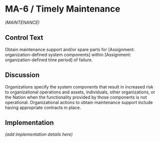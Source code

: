 # MA-6 / Timely Maintenance

_(MAINTENANCE)_

## Control Text

Obtain maintenance support and/or spare parts for [Assignment: organization-defined system components] within [Assignment: organization-defined time period] of failure.

## Discussion

Organizations specify the system components that result in increased risk to organizational operations and assets, individuals, other organizations, or the Nation when the functionality provided by those components is not operational. Organizational actions to obtain maintenance support include having appropriate contracts in place.

## Implementation

_(add implementation details here)_